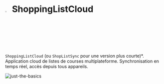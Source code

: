 # <img src="https://github.com/paguielng/ShoppingListCloud/blob/main/images/shopplistapp_logo.jpg" width="3%" alt="Image logo icon"/> ShoppingListCloud
`ShoppingListCloud` (ou `ShopListSync` pour une version plus courte)*. Application cloud de listes de courses multiplateforme. Synchronisation en temps réel, accès depuis tous appareils.

![just-the-basics](https://github.com/paguielng/ShoppingListCloud/blob/main/images/shopplistapp.jpg)
